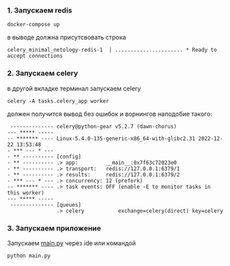 
### 1. Запускаем redis 

```shell
docker-compose up 
```

в выводе должна присутсвовать строка 

```
celery_minimal_netology-redis-1  | ...................... * Ready to accept connections
```

### 2. Запускаем celery

в другой вкладке терминал запускаем celery 

```shell
celery -A tasks.celery_app worker
```

должен получится вывод без ошибок и ворнингов наподобие такого:

```
 -------------- celery@python-gear v5.2.7 (dawn-chorus)
--- ***** ----- 
-- ******* ---- Linux-5.4.0-135-generic-x86_64-with-glibc2.31 2022-12-22 13:53:48
- *** --- * --- 
- ** ---------- [config]
- ** ---------- .> app:         __main__:0x7f63c72023e0
- ** ---------- .> transport:   redis://127.0.0.1:6379/1
- ** ---------- .> results:     redis://127.0.0.1:6379/2
- *** --- * --- .> concurrency: 12 (prefork)
-- ******* ---- .> task events: OFF (enable -E to monitor tasks in this worker)
--- ***** ----- 
 -------------- [queues]
                .> celery           exchange=celery(direct) key=celery
```

### 3. Запускаем приложение
Запускаем [main.py](main.py) через ide или командой 
```shell
python main.py
```